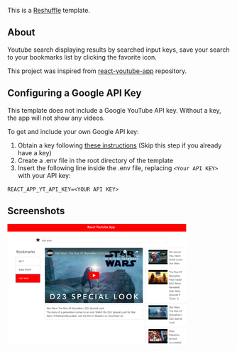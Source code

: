 This is a [Reshuffle](https://reshuffle.com/template/youtube-search) template.

## About

Youtube search displaying results by searched input keys, save your search to your bookmarks list by clicking the favorite icon.

This project was inspired from [react-youtube-app](https://github.com/mimukit/react-youtube-app) repository.

## Configuring a Google API Key

This template does not include a Google YouTube API key. Without a key, the app will not show any videos.

To get and include your own Google API key:

1. Obtain a key following [these instructions](https://developers.google.com/youtube/v3/getting-started) (Skip this step if you already have a key)
2. Create a .env file in the root directory of the template
3. Insert the following line inside the .env file, replacing `<Your API KEY>` with your API key:

```
REACT_APP_YT_API_KEY=<YOUR API KEY>
```

## Screenshots

<img src="./app-screen.png" width="80%" height="80%">
